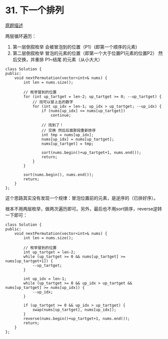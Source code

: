 # 31. 下一个排列

[原题描述](https://leetcode-cn.com/problems/next-permutation/)

两层循环遍历：
1. 第一层倒叙枚举 会被冒泡到的位置（P1）(即第一个顺序的元素)
2. 第二层倒叙枚举 冒泡的元素的位置（即第一个大于位置P1元素的位置P2）
然后交换，并重排 P1~结尾 的元素（从小大大）


```
class Solution {
public:
    void nextPermutation(vector<int>& nums) {
        int len = nums.size();

        // 枚举冒到的位置
        for (int up_tartget = len-2; up_tartget >= 0; --up_tartget) {
            // 找可以冒上去的数字
            for (int up_idx = len-1; up_idx > up_tartget; --up_idx) {
                if (nums[up_idx] <= nums[up_tartget])
                    continue;
                    
                // 找到了！
                // 交换 然后后面那段重新排序
                int tmp = nums[up_idx];
                nums[up_idx] = nums[up_tartget];
                nums[up_tartget] = tmp;

                sort(nums.begin()+up_tartget+1, nums.end());
                return;
            }
        }

        sort(nums.begin(), nums.end());
        return;
    }
};
```

这个思路其实没有发现一个规律：冒泡位置前的元素，是逆序的（已排好序）。

根本不用两层枚举，做两次遍历即可。另外，最后也不用sort排序，reverse逆转一下即可：


```
class Solution {
public:
    void nextPermutation(vector<int>& nums) {
        int len = nums.size();

        // 枚举冒到的位置
        int up_tartget = len-2;
        while (up_tartget >= 0 && nums[up_tartget] >= nums[up_tartget+1]) {
            --up_tartget;
        }

        int up_idx = len-1;
        while (up_tartget >= 0 && up_idx > up_tartget && nums[up_tartget] >= nums[up_idx]) {
            --up_idx;
        }

        if (up_tartget >= 0 && up_idx > up_tartget) {
            swap(nums[up_tartget], nums[up_idx]);
        }
        reverse(nums.begin()+up_tartget+1, nums.end());
        return;
    }
};
```
